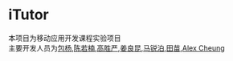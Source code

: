 # iTutor
本项目为移动应用开发课程实验项目  
主要开发人员为[包杨](),[陈若楠](),[高胜严](),[姜良昆](),[马锐泊](),[田苗](),[Alex Cheung](https://github.com/VSilence)  

